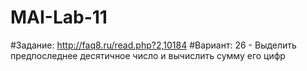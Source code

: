 # MAI-Lab-11

#Задание: http://faq8.ru/read.php?2,10184
#Вариант: 26 - Выделить предпоследнее десятичное число и вычислить сумму его цифр
